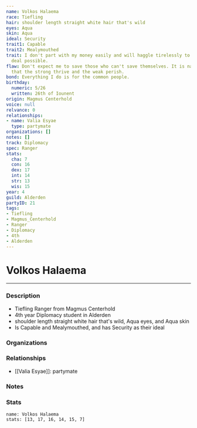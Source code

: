 ```yaml
---
name: Volkos Halaema
race: Tiefling
hair: shoulder length straight white hair that's wild
eyes: Aqua
skin: Aqua
ideal: Security
trait1: Capable
trait2: Mealymouthed
trait: I don't part with my money easily and will haggle tirelessly to get the best
  deal possible.
flaw: Don't expect me to save those who can't save themselves. It is nature's way
  that the strong thrive and the weak perish.
bond: Everything I do is for the common people.
birthday:
  numeric: 5/26
  written: 26th of Iounent
origin: Magmus Centerhold
voice: null
relvance: 0
relationships:
- name: Valia Esyae
  type: partymate
organizations: []
notes: []
track: Diplomacy
spec: Ranger
stats:
  cha: 7
  con: 16
  dex: 17
  int: 14
  str: 13
  wis: 15
year: 4
guild: Alderden
partyID: 21
tags:
- Tiefling
- Magmus_Centerhold
- Ranger
- Diplomacy
- 4th
- Alderden
---
```

# Volkos Halaema
---
### Description
- Tiefling Ranger from Magmus Centerhold
- 4th year Diplomacy student in Alderden
- shoulder length straight white hair that's wild, Aqua eyes, and Aqua skin
- Is Capable and Mealymouthed, and has Security as their ideal

### Organizations

### Relationships
- [[Valia Esyae]]: partymate

### Notes

### Stats
```statblock
name: Volkos Halaema
stats: [13, 17, 16, 14, 15, 7]
```